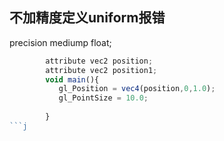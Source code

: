 ## 不加精度定义uniform报错

 precision mediump float;

```js   precision mediump float;
        attribute vec2 position;
        attribute vec2 position1;
        void main(){
           gl_Position = vec4(position,0,1.0);
           gl_PointSize = 10.0;
            
        }
```j